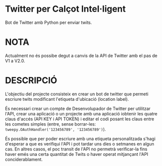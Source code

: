 # Twitter per Calçot Intel·ligent
Bot de Twitter amb Python per enviar twits.

# NOTA
 Actualment no és possibe degut a canvis de la API de Twitter amb el pas de V1 a V2.0.
 
# DESCRIPCIÓ
L'objectiu del projecte consisteix en crear un bot de twitter que permeti escriure twits modificant l'etiqueta d'ubicació (location label).

És necessari crear un compte de Desenvolupador de Twitter per utilitzar l'API, crear una aplicació o un projecte amb una aplicació iobtenir les quatre claus d'accés (API KEY i API TOKEN) i editar el codi posant les claus entre les cometes simples (entre, sense borrar-les: `tweepy.OAuthHandler('123456789', '123456789')`).

És possible que per poder escriure amb una etiqueta personalitzada s'hagi d'esperar a que es verifiqui l'API i pot tardar uns dies o setmanes en algun cas. En altres casos, el poc transit de l'API no permetrà verificar-la fins haver emés una certa quantitat de Twits o haver operat mitjançant l'API conciderablament.
